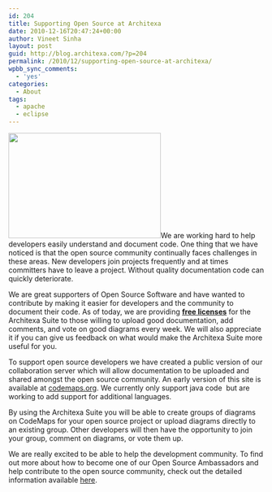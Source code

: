```yaml
---
id: 204
title: Supporting Open Source at Architexa
date: 2010-12-16T20:47:24+00:00
author: Vineet Sinha
layout: post
guid: http://blog.architexa.com/?p=204
permalink: /2010/12/supporting-open-source-at-architexa/
wpbb_sync_comments:
  - 'yes'
categories:
  - About
tags:
  - apache
  - eclipse
---
```

<!--S-ButtonZ 1.1.5 Start-->

<div style="float: left; width: 42px; padding-right: 10px; margin: 0 -52px 0 0; position: relative; left: -62px; top: 8px">
</div>

<!--S-ButtonZ 1.1.5 End-->

[<img class="alignright size-medium wp-image-207" title="openSource" src="{{site.baseurl}}/assets/uploads/2010/12/openSource-300x207.jpg" alt="" width="300" height="207" srcset="{{site.baseurl}}/assets/uploads/2010/12/openSource-300x207.jpg 300w, {{site.baseurl}}/assets/uploads/2010/12/openSource.jpg 568w" sizes="(max-width: 300px) 100vw, 300px" />]({{site.baseurl}}/assets/uploads/2010/12/openSource.jpg)We are working hard to help developers easily understand and document code. One thing that we have noticed is that the open source community continually faces challenges in these areas. New developers join projects frequently and at times committers have to leave a project. Without quality documentation code can quickly deteriorate.

We are great supporters of Open Source Software and have wanted to contribute by making it easier for developers and the community to document their code. As of today, we are providing **[free licenses](http://www.architexa.com/start/open-source)** for the Architexa Suite to those willing to upload good documentation, add comments, and vote on good diagrams every week. We will also appreciate it if you can give us feedback on what would make the Architexa Suite more useful for you.

<!--more-->

To support open source developers we have created a public version of our collaboration server which will allow documentation to be uploaded and shared amongst the open source community. An early version of this site is available at [codemaps.org](http://codemaps.org). We currently only support java code  but are working to add support for additional languages.

By using the Architexa Suite you will be able to create groups of diagrams on CodeMaps for your open source project or upload diagrams directly to an existing group. Other developers will then have the opportunity to join your group, comment on diagrams, or vote them up.

We are really excited to be able to help the development community. To find out more about how to become one of our Open Source Ambassadors and help contribute to the open source community, check out the detailed information available [here](http://www.architexa.com/start/open-source).

<div style="clear:both;">
  &nbsp;
</div>